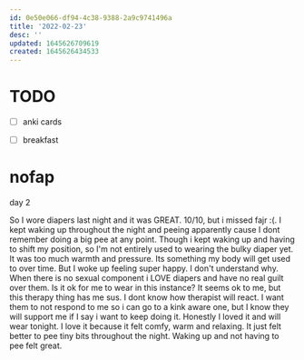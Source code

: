 ```yaml
---
id: 0e50e066-df94-4c38-9388-2a9c9741496a
title: '2022-02-23'
desc: ''
updated: 1645626709619
created: 1645626434533
---
```


# TODO

- [ ] anki cards
- [ ] breakfast


# nofap

day 2

So I wore diapers last night and it was GREAT. 10/10, but i missed fajr :(. I kept waking up throughout the night and peeing apparently cause I dont remember doing a big pee at any point. Though i kept waking up and having to shift my position, so I'm not entirely used to wearing the bulky diaper yet. It was too much warmth and pressure. Its something my body will get used to over time. But I woke up feeling super happy. I don't understand why. When there is no sexual component i LOVE diapers and have no real guilt over them. Is it ok for me to wear in this instance? It seems ok to me, but this therapy thing has me sus. I dont know how therapist will react. I want them to not respond to me so i can go to a kink aware one, but I know they will support me if I say i want to keep doing it. Honestly I loved it and will wear tonight. I love it because it felt comfy, warm and relaxing. It just felt better to pee tiny bits throughout the night. Waking up and not having to pee felt great.
